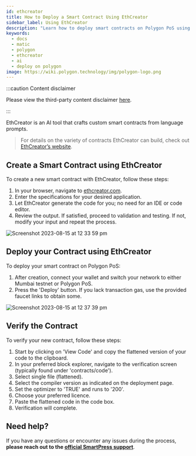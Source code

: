 ```yaml
---
id: ethcreator
title: How to Deploy a Smart Contract Using EthCreator
sidebar_label: Using EthCreator
description: "Learn how to deploy smart contracts on Polygon PoS using EthCreator."
keywords:
  - docs
  - matic
  - polygon
  - ethcreator
  - ai
  - deploy on polygon
image: https://wiki.polygon.technology/img/polygon-logo.png
---
```


:::caution Content disclaimer

Please view the third-party content disclaimer [<ins>here</ins>](https://github.com/0xPolygon/wiki/blob/master/CONTENT_DISCLAIMER.md).

:::

EthCreator is an AI tool that crafts custom smart contracts from language prompts.

> For details on the variety of contracts EthCreator can build, check out [EthCreator’s website](https://ethcreator.com).

## Create a Smart Contract using EthCreator

To create a new smart contract with EthCreator, follow these steps:

1. In your browser, navigate to [ethcreator.com](ethcreator.com).
2. Enter the specifications for your desired application.
3. Let EthCreator generate the code for you; no need for an IDE or code editor.
4. Review the output. If satisfied, proceed to validation and testing. If not, modify your input and repeat the process.

![Screenshot 2023-08-15 at 12 33 59 pm](https://github.com/crokau/wiki/assets/71380821/c43ccb48-3b1b-4cad-814b-8eddc0f735c1)

## Deploy your Contract using EthCreator

To deploy your smart contract on Polygon PoS:

1. After creation, connect your wallet and switch your network to either Mumbai testnet or Polygon PoS.
2. Press the 'Deploy' button. If you lack transaction gas, use the provided faucet links to obtain some.

![Screenshot 2023-08-15 at 12 37 39 pm](https://github.com/crokau/wiki/assets/71380821/ea20889b-1b5e-44b7-ba9c-f208abf1e944)

## Verify the Contract

To verify your new contract, follow these steps:

1. Start by clicking on 'View Code' and copy the flattened version of your code to the clipboard.
2. In your preferred block explorer, navigate to the verification screen (typically found under 'contracts/code').
3. Select single file (flattened).
4. Select the compiler version as indicated on the deployment page.
5. Set the optimizer to 'TRUE' and runs to '200'.
6. Choose your preferred licence.
7. Paste the flattened code in the code box.
8. Verification will complete.

## Need help?

If you have any questions or encounter any issues during the process, **please reach out to the [official SmartPress support](mailto:contact@smartpress.ai)**.
